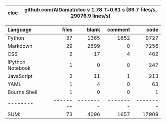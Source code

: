 cloc|github.com/AlDanial/cloc v 1.78  T=0.81 s (89.7 files/s, 29076.9 lines/s)
--- | ---

Language|files|blank|comment|code
:-------|-------:|-------:|-------:|-------:
Python|37|1365|1652|9727
Markdown|29|2699|0|7256
CSS|2|17|4|402
IPython Notebook|1|0|0|247
JavaScript|2|11|1|213
YAML|1|4|0|63
Bourne Shell|1|0|0|1
--------|--------|--------|--------|--------
SUM:|73|4096|1657|17909
